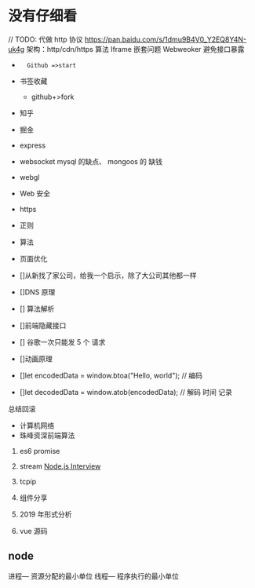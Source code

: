 # 没有仔细看

// TODO: 代做
http 协议 https://pan.baidu.com/s/1dmu9B4V0_Y2EQ8Y4N-uk4g
架构：http/cdn/https
算法
Iframe 嵌套问题
Webweoker
避免接口暴露

-       Github =>start
-   书签收藏
    -   github+>fork
-   知乎
-   掘金
-   express
-   websocket
    mysql 的缺点、 mongoos 的 缺钱

-   webgl
-   Web 安全
-   https
-   正则
-   算法
-   页面优化
-   []从新找了家公司，给我一个启示，除了大公司其他都一样
-   []DNS 原理
-   [] 算法解析
-   []前端隐藏接口
-   [] 谷歌一次只能发 5 个 请求
-   []动画原理
-   []let encodedData = window.btoa("Hello, world"); // 编码
-   []let decodedData = window.atob(encodedData); // 解码
    时间 记录

总结回滚

-   计算机网络
-   珠峰资深前端算法

1. es6 promise
2. stream
   [Node.js Interview](https://elemefe.github.io/node-interview/#/sections/zh-cn/io?id=%E5%AF%B9%E8%B1%A1%E6%A8%A1%E5%BC%8F)

3. tcpip
4. 组件分享
5. 2019 年形式分析
6. vue 源码

## node

进程— 资源分配的最小单位
线程— 程序执行的最小单位
